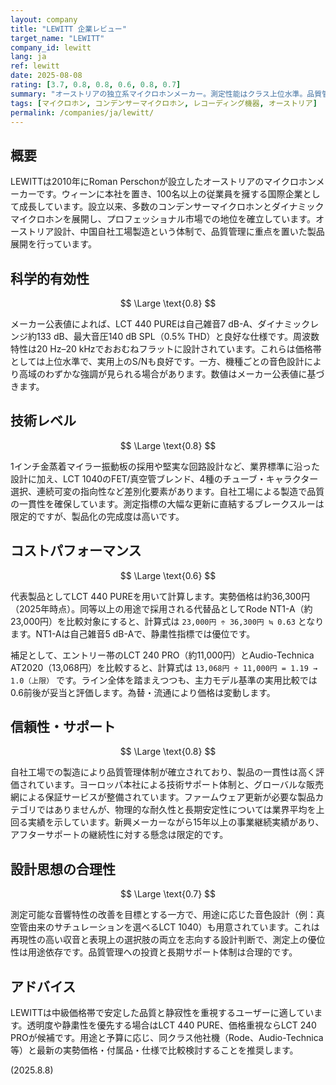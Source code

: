 ```yaml
---
layout: company
title: "LEWITT 企業レビュー"
target_name: "LEWITT"
company_id: lewitt
lang: ja
ref: lewitt
date: 2025-08-08
rating: [3.7, 0.8, 0.8, 0.6, 0.8, 0.7]
summary: "オーストリアの独立系マイクロホンメーカー。測定性能はクラス上位水準。品質管理を重視しつつ、用途別に明確な設計意図を持つ製品展開。価格は中庸〜やや高め。"
tags: [マイクロホン, コンデンサーマイクロホン, レコーディング機器, オーストリア]
permalink: /companies/ja/lewitt/
---
```


## 概要

LEWITTは2010年にRoman Perschonが設立したオーストリアのマイクロホンメーカーです。ウィーンに本社を置き、100名以上の従業員を擁する国際企業として成長しています。設立以来、多数のコンデンサーマイクロホンとダイナミックマイクロホンを展開し、プロフェッショナル市場での地位を確立しています。オーストリア設計、中国自社工場製造という体制で、品質管理に重点を置いた製品展開を行っています。

## 科学的有効性

$$ \Large \text{0.8} $$

メーカー公表値によれば、LCT 440 PUREは自己雑音7 dB-A、ダイナミックレンジ約133 dB、最大音圧140 dB SPL（0.5% THD）と良好な仕様です。周波数特性は20 Hz–20 kHzでおおむねフラットに設計されています。これらは価格帯としては上位水準で、実用上のS/Nも良好です。一方、機種ごとの音色設計により高域のわずかな強調が見られる場合があります。数値はメーカー公表値に基づきます。

## 技術レベル

$$ \Large \text{0.8} $$

1インチ金蒸着マイラー振動板の採用や堅実な回路設計など、業界標準に沿った設計に加え、LCT 1040のFET/真空管ブレンド、4種のチューブ・キャラクター選択、連続可変の指向性など差別化要素があります。自社工場による製造で品質の一貫性を確保しています。測定指標の大幅な更新に直結するブレークスルーは限定的ですが、製品化の完成度は高いです。

## コストパフォーマンス

$$ \Large \text{0.6} $$

代表製品としてLCT 440 PUREを用いて計算します。実勢価格は約36,300円（2025年時点）。同等以上の用途で採用される代替品としてRode NT1-A（約23,000円）を比較対象にすると、計算式は `23,000円 ÷ 36,300円 ≒ 0.63` となります。NT1-Aは自己雑音5 dB-Aで、静粛性指標では優位です。

補足として、エントリー帯のLCT 240 PRO（約11,000円）とAudio-Technica AT2020（13,068円）を比較すると、計算式は `13,068円 ÷ 11,000円 = 1.19 → 1.0（上限）` です。ライン全体を踏まえつつも、主力モデル基準の実用比較では0.6前後が妥当と評価します。為替・流通により価格は変動します。

## 信頼性・サポート

$$ \Large \text{0.8} $$

自社工場での製造により品質管理体制が確立されており、製品の一貫性は高く評価されています。ヨーロッパ本社による技術サポート体制と、グローバルな販売網による保証サービスが整備されています。ファームウェア更新が必要な製品カテゴリではありませんが、物理的な耐久性と長期安定性については業界平均を上回る実績を示しています。新興メーカーながら15年以上の事業継続実績があり、アフターサポートの継続性に対する懸念は限定的です。

## 設計思想の合理性

$$ \Large \text{0.7} $$

測定可能な音響特性の改善を目標とする一方で、用途に応じた音色設計（例：真空管由来のサチュレーションを選べるLCT 1040）も用意されています。これは再現性の高い収音と表現上の選択肢の両立を志向する設計判断で、測定上の優位性は用途依存です。品質管理への投資と長期サポート体制は合理的です。

## アドバイス

LEWITTは中級価格帯で安定した品質と静寂性を重視するユーザーに適しています。透明度や静粛性を優先する場合はLCT 440 PURE、価格重視ならLCT 240 PROが候補です。用途と予算に応じ、同クラス他社機（Rode、Audio-Technica等）と最新の実勢価格・付属品・仕様で比較検討することを推奨します。

(2025.8.8)